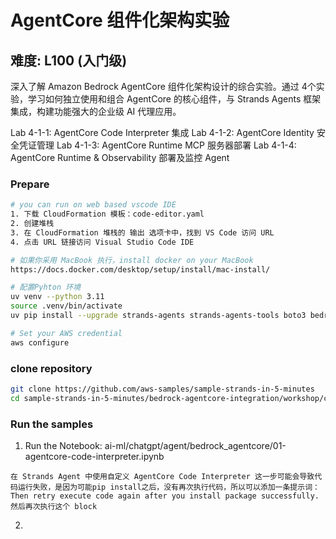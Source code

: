 # AgentCore 组件化架构实验

## 难度: L100 (入门级)

深入了解 Amazon Bedrock AgentCore 组件化架构设计的综合实验。通过 4个实验，学习如何独立使用和组合 AgentCore 的核心组件，与 Strands Agents 框架集成，构建功能强大的企业级 AI 代理应用。

Lab 4-1-1: AgentCore Code Interpreter 集成
Lab 4-1-2: AgentCore Identity 安全凭证管理
Lab 4-1-3: AgentCore Runtime MCP 服务器部署
Lab 4-1-4: AgentCore Runtime & Observability 部署及监控 Agent

### Prepare
```bash
# you can run on web based vscode IDE
1. 下载 CloudFormation 模板：code-editor.yaml
2. 创建堆栈
3. 在 CloudFormation 堆栈的 输出 选项卡中，找到 VS Code 访问 URL
4. 点击 URL 链接访问 Visual Studio Code IDE

# 如果你采用 MacBook 执行，install docker on your MacBook
https://docs.docker.com/desktop/setup/install/mac-install/

# 配置Pyhton 环境
uv venv --python 3.11
source .venv/bin/activate
uv pip install --upgrade strands-agents strands-agents-tools boto3 bedrock-agentcore bedrock-agentcore-starter-toolkit ddgs mcp playwright

# Set your AWS credential
aws configure
```

### clone repository
```bash
git clone https://github.com/aws-samples/sample-strands-in-5-minutes
cd sample-strands-in-5-minutes/bedrock-agentcore-integration/workshop/cn
```

### Run the samples
1. Run the Notebook: ai-ml/chatgpt/agent/bedrock_agentcore/01-agentcore-code-interpreter.ipynb
```
在 Strands Agent 中使用自定义 AgentCore Code Interpreter 这一步可能会导致代码运行失败，是因为可能pip install之后，没有再次执行代码，所以可以添加一条提示词：Then retry execute code again after you install package successfully.
然后再次执行这个 block
```

2. 